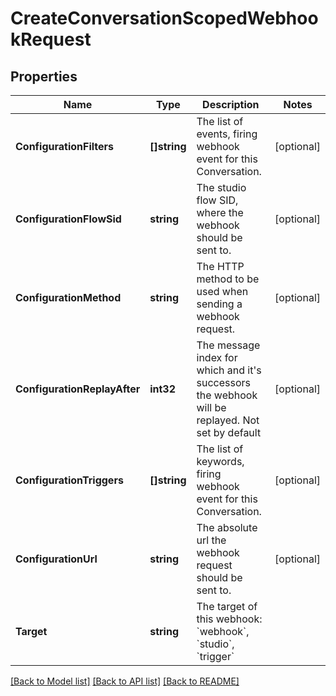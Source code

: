 # CreateConversationScopedWebhookRequest

## Properties

Name | Type | Description | Notes
------------ | ------------- | ------------- | -------------
**ConfigurationFilters** | **[]string** | The list of events, firing webhook event for this Conversation. | [optional] 
**ConfigurationFlowSid** | **string** | The studio flow SID, where the webhook should be sent to. | [optional] 
**ConfigurationMethod** | **string** | The HTTP method to be used when sending a webhook request. | [optional] 
**ConfigurationReplayAfter** | **int32** | The message index for which and it&#39;s successors the webhook will be replayed. Not set by default | [optional] 
**ConfigurationTriggers** | **[]string** | The list of keywords, firing webhook event for this Conversation. | [optional] 
**ConfigurationUrl** | **string** | The absolute url the webhook request should be sent to. | [optional] 
**Target** | **string** | The target of this webhook: &#x60;webhook&#x60;, &#x60;studio&#x60;, &#x60;trigger&#x60; | 

[[Back to Model list]](../README.md#documentation-for-models) [[Back to API list]](../README.md#documentation-for-api-endpoints) [[Back to README]](../README.md)


